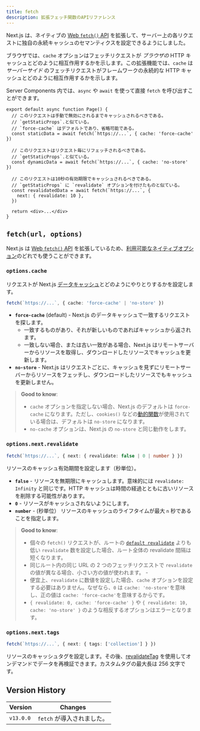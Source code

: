 ```yaml
---
title: fetch
description: 拡張フェッチ関数のAPIリファレンス
---
```


Next.js は、ネイティブの [Web `fetch()` API](https://developer.mozilla.org/docs/Web/API/Fetch_API) を拡張して、サーバー上の各リクエストに独自の永続キャッシュのセマンティクスを設定できるようにしました。

ブラウザでは、`cache` オプションはフェッチリクエストが _ブラウザの_ HTTP キャッシュとどのように相互作用するかを示します。この拡張機能では、`cache` は _サーバーサイド_ のフェッチリクエストがフレームワークの永続的な HTTP キャッシュとどのように相互作用するかを示します。

Server Components 内では、`async` や `await` を使って直接 `fetch` を呼び出すことができます。

```tsx title="app/page.tsx"
export default async function Page() {
  // このリクエストは手動で無効にされるまでキャッシュされるべきである。
  // `getStaticProps`.と似ている。
  // `force-cache` はデフォルトであり、省略可能である。
  const staticData = await fetch(`https://...`, { cache: 'force-cache' })

  // このリクエストはリクエスト毎にリフェッチされるべきである。
  // `getStaticProps`.と似ている。
  const dynamicData = await fetch(`https://...`, { cache: 'no-store' })

  // このリクエストは10秒の有効期限でキャッシュされるべきである。
  // `getStaticProps` に `revalidate` オプションを付けたものと似ている。
  const revalidatedData = await fetch(`https://...`, {
    next: { revalidate: 10 },
  })

  return <div>...</div>
}
```

## `fetch(url, options)`

Next.js は [Web `fetch()` API](https://developer.mozilla.org/docs/Web/API/Fetch_API) を拡張しているため、[利用可能なネイティブオプション](https://developer.mozilla.org/docs/Web/API/fetch#parameters)のどれでも使うことができます。

### `options.cache`

リクエストが Next.js [データキャッシュ](/docs/app-router/building-your-application/caching#data-cache)とどのようにやりとりするかを設定します。

```ts
fetch(`https://...`, { cache: 'force-cache' | 'no-store' })
```

- **`force-cache`** (default) - Next.js のデータキャッシュで一致するリクエストを探します。
  - 一致するものがあり、それが新しいものであればキャッシュから返されます。
  - 一致しない場合、または古い一致がある場合、Next.js はリモートサーバーからリソースを取得し、ダウンロードしたリソースでキャッシュを更新します。
- **`no-store`** - Next.js はリクエストごとに、キャッシュを見ずにリモートサーバーからリソースをフェッチし、ダウンロードしたリソースでもキャッシュを更新しません。

> **Good to know**:
>
> - `cache` オプションを指定しない場合、Next.js のデフォルトは `force-cache` になります。ただし、`cookies()` などの[動的関数](/docs/app-router/building-your-application/rendering/server-components#動的関数)が使用されている場合は、デフォルトは `no-store` になります。
> - `no-cache` オプションは、Next.js の `no-store` と同じ動作をします。

### `options.next.revalidate`

```ts
fetch(`https://...`, { next: { revalidate: false | 0 | number } })
```

リソースのキャッシュ有効期間を設定します（秒単位）。

- **`false`** - リソースを無期限にキャッシュします。意味的には `revalidate: Infinity` と同じです。HTTP キャッシュは時間の経過とともに古いリソースを削除する可能性があります。
- **`0`** - リソースがキャッシュされないようにします。
- **`number`** - (秒単位） リソースのキャッシュのライフタイムが最大 `n` 秒であることを指定します。

> **Good to know**:
>
> - 個々の `fetch()` リクエストが、ルートの [`default revalidate`](/docs/app-router/api-reference/file-conventions/route-segment-config#revalidate) よりも低い `revalidate` 数を設定した場合、ルート全体の revalidate 間隔は短くなります。
> - 同じルート内の同じ URL の 2 つのフェッチリクエストで `revalidate` の値が異なる場合、小さい方の値が使われます。 -
> - 便宜上、`revalidate` に数値を設定した場合、`cache` オプションを設定する必要はありません。なぜなら、`0` は `cache: 'no-store'`を意味し、正の値は `cache: 'force-cache'`を意味するからです。
> - `{ revalidate: 0, cache: 'force-cache' }` や `{ revalidate: 10, cache: 'no-store' }` のような相反するオプションはエラーとなります。

### `options.next.tags`

```ts
fetch(`https://...`, { next: { tags: ['collection'] } })
```

リソースのキャッシュタグを設定します。その後、[revalidateTag](/docs/app-router/api-reference/functions/revalidateTag) を使用してオンデマンドでデータを再検証できます。カスタムタグの最大長は 256 文字です。

## Version History

| Version   | Changes                    |
| --------- | -------------------------- |
| `v13.0.0` | `fetch` が導入されました。 |
